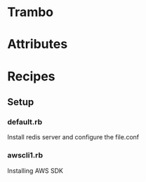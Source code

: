 # Trambo


# Attributes





# Recipes

## Setup
### default.rb

Install redis server and configure the file.conf 


### awscli1.rb
Installing AWS SDK

